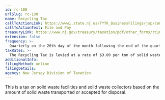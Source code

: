 ```yaml
---
id: rc-100
urlSlug: rc-100
name: Recycling Tax
callToActionLink: https://www1.state.nj.us/TYTR_BusinessFilings/jsp/common/Login.jsp?taxcode=65
callToActionText: File and Pay
treasuryLink: https://www.nj.gov/treasury/taxation/pdf/other_forms/rc100i.pdf
extension: false
frequency: >-
  Quarterly on the 20th day of the month following the end of the quarter.
taxRates: >-
  The Recycling Tax is levied at a rate of $3.00 per ton of solid waste in transactions involving certain individuals or entities.
additionalInfo:
filingMethod: online
filingDetails:
agency: New Jersey Division of Taxation
---
```


This is a tax on solid waste facilities and solid waste collectors based on the amount of solid waste transported or accepted for disposal.
